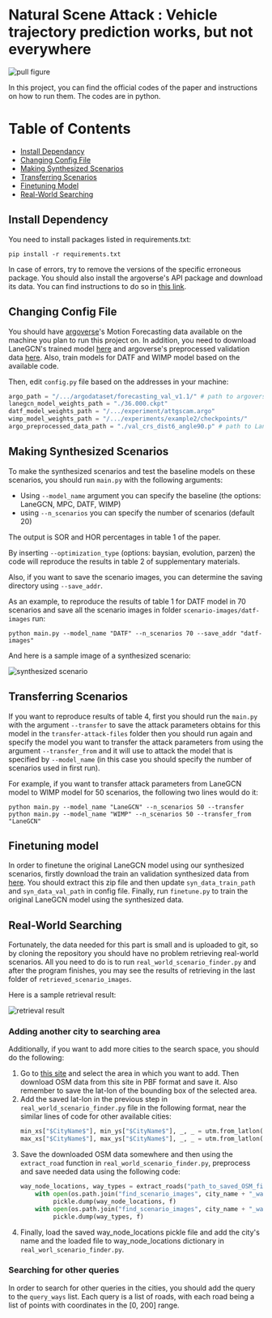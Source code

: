 # Natural Scene Attack : Vehicle trajectory prediction works, but not everywhere

![pull figure](figures/pull.png)

In this project, you can find the official codes of the paper and instructions on how to run them. The codes are in python.

Table of Contents
=================
  * [Install Dependancy](#install-dependency)
  * [Changing Config File](#changing-config-file)
  * [Making Synthesized Scenarios](#making-synthesized-scenarios)
  * [Transferring Scenarios](#transferring-scenarios)
  * [Finetuning Model](#finetuning-model)
  * [Real-World Searching](#real-world-searching)
 
## Install Dependency
You need to install packages listed in requirements.txt:
```shell script
pip install -r requirements.txt
```
In case of errors, try to remove the versions of the specific erroneous package. 
You should also install the argoverse's API package and download its data. You can find instructions to do so in [this link](https://github.com/argoai/argoverse-api).

## Changing Config File
You should have [argoverse](https://www.argoverse.org/)'s Motion Forecasting data available on the machine you plan to run this project on. 
In addition, you need to download LaneGCN's trained model [here](https://drive.google.com/file/d/13PPVUokzy0594BGMK4Oq528QGQ3MCEgo/view?usp=sharing) and argoverse's preprocessed validation data [here](https://yun.sfo2.cdn.digitaloceanspaces.com/public/lanegcn/val_crs_dist6_angle90.p).
Also, train models for DATF and WIMP model based on the available code.

Then, edit `config.py` file based on the addresses in your machine:
```python
argo_path = "/.../argodataset/forecasting_val_v1.1/" # path to argoverse's validation data folder which includes val/data files"
lanegcn_model_weights_path = "./36.000.ckpt"
datf_model_weights_path = "/.../experiment/attgscam.argo"
wimp_model_weights_path = "/.../experiments/example2/checkpoints/"
argo_preprocessed_data_path = "./val_crs_dist6_angle90.p" # path to LaneGCN's processed validation data
``` 


## Making Synthesized Scenarios
To make the synthesized scenarios and test the baseline models on these scenarios, you should run `main.py` with the following arguments: 
* Using `--model_name` argument you can specify the baseline (the options: LaneGCN, MPC, DATF, WIMP)
* using `--n_scenarios` you can specify the number of scenarios (default 20)

The output is SOR and HOR percentages in table 1 of the paper.

By inserting `--optimization_type` (options: baysian, evolution, parzen) the code will reproduce the results in table 2 of supplementary materials.

Also, if you want to save the scenario images, you can determine the saving directory using `--save_addr`.

As an example, to reproduce the results of table 1 for DATF model in 70 scenarios and save all the scenario images in folder `scenario-images/datf-images` run:
```shell script
python main.py --model_name "DATF" --n_scenarios 70 --save_addr "datf-images"
```
And here is a sample image of a synthesized scenario:

![synthesized scenario](figures/rendering.png)
## Transferring Scenarios

If you want to reproduce results of table 4, first you should run the `main.py` with the argument `--transfer` to save the attack parameters obtains for this model in the `transfer-attack-files` folder then you should run again and specify the model you want to transfer the attack parameters from using the argument `--transfer_from` and it will use to attack the model that is specified by `--model_name` (in this case you should specify the number of scenarios used in first run). 

For example, if you want to transfer attack parameters from LaneGCN model to WIMP model for 50 scenarios, the following two lines would do it:
```shell script
python main.py --model_name "LaneGCN" --n_scenarios 50 --transfer
python main.py --model_name "WIMP" --n_scenarios 50 --transfer_from "LaneGCN"
```

## Finetuning model
In order to finetune the original LaneGCN model using our synthesized scenarios, firstly download the train an validation synthesized data from [here](https://drive.google.com/file/d/1X97vxcC5vEhLXtb0HBvSkRlAHntDc_nj/view?usp=sharing). You should extract this zip file and then update `syn_data_train_path` and `syn_data_val_path` in config file. Finally, run `finetune.py` to train the original LaneGCN model using the synthesized data. 

## Real-World Searching
Fortunately, the data needed for this part is small and is uploaded to git, so by cloning the repository you should have no problem retrieving real-world scenarios.
All you need to do is to run `real_world_scenario_finder.py` and after the program finishes, you may see the results of retrieving in the last folder of `retrieved_scenario_images`. 

Here is a sample retrieval result:

![retrieval result](figures/Retrieval.jpg)
### Adding another city to searching area 

Additionally, if you want to add more cities to the search space, you should do the following:
1. Go to [this site](https://extract.bbbike.org/) and select the area in which you want to add. Then download OSM data from this site in PBF format and save it. Also remember to save the lat-lon of the bounding box of the selected area.
2. Add the saved lat-lon in the previous step in `real_world_scenario_finder.py` file in the following format, near the similar lines of code for other available cities:
    ```python
    min_xs["$CityName$"], min_ys["$CityName$"], _, _ = utm.from_latlon(min_lat, min_lon)
    max_xs["$CityName$"], max_ys["$CityName$"], _, _ = utm.from_latlon(max_lat, max_lon)
    ```
3. Save the downloaded OSM data somewhere and then using the `extract_road` function in `real_world_scenario_finder.py`, preprocess and save needed data using the following code:
   ```python
   way_node_locations, way_types = extract_roads("path_to_saved_OSM_file")
       with open(os.path.join("find_scenario_images", city_name + "_way_node_locations.pkl"), "wb") as f:
            pickle.dump(way_node_locations, f)
       with open(os.path.join("find_scenario_images", city_name + "_way_types.pkl"), "wb") as f:
            pickle.dump(way_types, f)
   ```
4. Finally, load the saved way_node_locations pickle file and add the city's name and the loaded file to way_node_locations dictionary in `real_worl_scenario_finder.py`.

### Searching for other queries
In order to search for other queries in the cities, you should add the query to the `query_ways` list.
Each query is a list of roads, with each road being a list of points with coordinates in the [0, 200] range.
